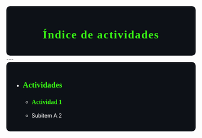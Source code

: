 <div style="background-color:#0d1117; color:white; padding:20px; border-radius:10px;">

<h1 align="center"> <span style="color:#39FF14; font-weight: 900; font-family:Consolas; font-size:30px; letter-spacing: 2px;">Índice de actividades</span></h1>
</div>
---

<div style="background-color:#0d1117; color:white; padding:20px; border-radius:10px;">

- ## <span style="color:#39FF14; font-family:Consolas; font-weight: 900;">Actividades</span>

    * ### [<span style="color:#39FF14; font-family:Consolas;">Actividad 1</span>](https://adrian-623.github.io/PortafolioA/Ing_Mecatronica/Introducci%C3%B3n_a_la_mecatr%C3%B3nica/Actividades/Actividad_1/) 
    * Subitem A.2
</div>



        
